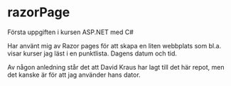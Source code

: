 # razorPage

Första uppgiften i kursen ASP.NET med C#

Har använt mig av Razor pages för att skapa en liten webbplats som bl.a. visar kurser jag läst i en punktlista. Dagens datum och tid. 

Av någon anledning står det att David Kraus har lagt till det här repot, men det kanske är för att jag använder hans dator. 
